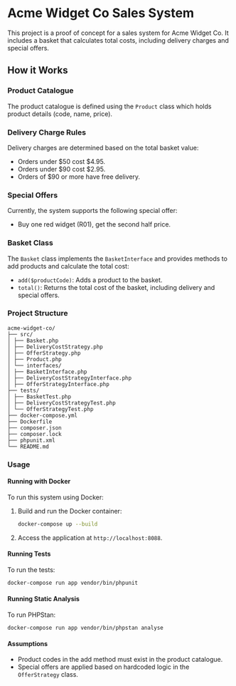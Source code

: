 # Acme Widget Co Sales System

This project is a proof of concept for a sales system for Acme Widget Co. It includes a basket that calculates total costs, including delivery charges and special offers.

## How it Works

### Product Catalogue
The product catalogue is defined using the `Product` class which holds product details (code, name, price).

### Delivery Charge Rules
Delivery charges are determined based on the total basket value:
- Orders under $50 cost $4.95.
- Orders under $90 cost $2.95.
- Orders of $90 or more have free delivery.

### Special Offers
Currently, the system supports the following special offer:
- Buy one red widget (R01), get the second half price.

### Basket Class
The `Basket` class implements the `BasketInterface` and provides methods to add products and calculate the total cost:
- `add($productCode)`: Adds a product to the basket.
- `total()`: Returns the total cost of the basket, including delivery and special offers.

### Project Structure

```
acme-widget-co/
├── src/
│ ├── Basket.php
│ ├── DeliveryCostStrategy.php
│ ├── OfferStrategy.php
│ ├── Product.php
│ └── interfaces/
│ ├── BasketInterface.php
│ ├── DeliveryCostStrategyInterface.php
│ ├── OfferStrategyInterface.php
├── tests/
│ ├── BasketTest.php
│ ├── DeliveryCostStrategyTest.php
│ └── OfferStrategyTest.php
├── docker-compose.yml
├── Dockerfile
├── composer.json
├── composer.lock
├── phpunit.xml
└── README.md
```

### Usage

#### Running with Docker
To run this system using Docker:

1. Build and run the Docker container:
    ```bash
    docker-compose up --build
    ```

2. Access the application at `http://localhost:8088`.

#### Running Tests
To run the tests:
```bash
docker-compose run app vendor/bin/phpunit
```

#### Running Static Analysis
To run PHPStan:
```
docker-compose run app vendor/bin/phpstan analyse
```

#### Assumptions
- Product codes in the add method must exist in the product catalogue.
- Special offers are applied based on hardcoded logic in the `OfferStrategy` class.